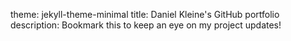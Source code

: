 theme: jekyll-theme-minimal
title: Daniel Kleine's GitHub portfolio
description: Bookmark this to keep an eye on my project updates!

